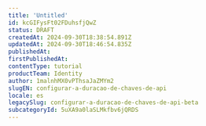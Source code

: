 ```yaml
---
title: 'Untitled'
id: kcGIFysFt02FDuhsfjQwZ
status: DRAFT
createdAt: 2024-09-30T18:38:54.891Z
updatedAt: 2024-09-30T18:46:54.835Z
publishedAt: 
firstPublishedAt: 
contentType: tutorial
productTeam: Identity
author: 1malnhMX0vPThsaJaZMYm2
slugEN: configurar-a-duracao-de-chaves-de-api
locale: es
legacySlug: configurar-a-duracao-de-chaves-de-api-beta
subcategoryId: 5uXA9a0laSLMkfbv6jQRDS
---
```



